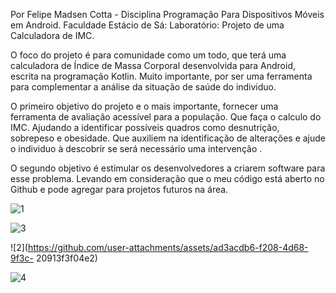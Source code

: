 Por Felipe Madsen Cotta  - Disciplina Programação Para Dispositivos Móveis em Android. Faculdade Estácio de Sá: Laboratório: Projeto de uma Calculadora de IMC.

O foco do projeto é para comunidade como um todo, que terá uma calculadora de Índice de Massa Corporal desenvolvida para Android, escrita na programação Kotlin. Muito importante, por ser uma ferramenta para complementar a análise da situação de saúde do individuo.

O primeiro objetivo do projeto e o mais importante, fornecer uma ferramenta de avaliação acessível para a população.  Que faça o calculo do IMC. Ajudando a identificar possíveis quadros como desnutrição, sobrepeso e obesidade. Que auxiliem na identificação de alterações e ajude o individuo à descobrir se será necessário uma intervenção .

O segundo objetivo é estimular os desenvolvedores a criarem software para esse problema.  Levando em consideração que o meu código está aberto no Github e pode agregar para projetos futuros na área.

![1](https://github.com/user-attachments/assets/033c2960-ae7b-4cc2-aae6-ab79a313726a)

![3](https://github.com/user-attachments/assets/9fcd2a1e-e512-4f99-9e76-288c463fd8cf)

![2](https://github.com/user-attachments/assets/ad3acdb6-f208-4d68-9f3c-
20913f3f04e2)

![4](https://github.com/user-attachments/assets/c6ef9613-e296-4e9d-87db-ade7f605f35d)




